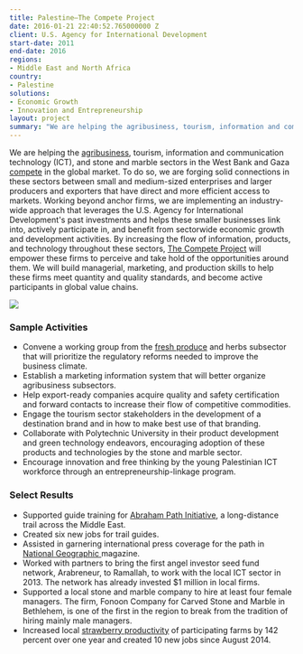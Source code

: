 ```yaml
---
title: Palestine—The Compete Project
date: 2016-01-21 22:40:52.765000000 Z
client: U.S. Agency for International Development
start-date: 2011
end-date: 2016
regions:
- Middle East and North Africa
country:
- Palestine
solutions:
- Economic Growth
- Innovation and Entrepreneurship
layout: project
summary: "We are helping the agribusiness, tourism, information and communication technology (ICT), and stone and marble sectors in the West Bank and Gaza compete in the global market."
---
```

We are helping the [agribusiness][1], tourism, information and communication technology (ICT), and stone and marble sectors in the West Bank and Gaza [compete][2] in the global market. To do so, we are forging solid connections in these sectors between small and medium-sized enterprises and larger producers and exporters that have direct and more efficient access to markets. Working beyond anchor firms, we are implementing an industry-wide approach that leverages the U.S. Agency for International Development's past investments and helps these smaller businesses link into, actively participate in, and benefit from sectorwide economic growth and development activities. By increasing the flow of information, products, and technology throughout these sectors, [The Compete Project][3] will empower these firms to perceive and take hold of the opportunities around them. We will build managerial, marketing, and production skills to help these firms meet quantity and quality standards, and become active participants in global value chains.

![][4]

###  Sample Activities

* Convene a working group from the [fresh produce][5] and herbs subsector that will prioritize the regulatory reforms needed to improve the business climate.
* Establish a marketing information system that will better organize agribusiness subsectors.
* Help export-ready companies acquire quality and safety certification and forward contacts to increase their flow of competitive commodities.
* Engage the tourism sector stakeholders in the development of a destination brand and in how to make best use of that branding.
* Collaborate with Polytechnic University in their product development and green technology endeavors, encouraging adoption of these products and technologies by the stone and marble sector.
* Encourage innovation and free thinking by the young Palestinian ICT workforce through an entrepreneurship-linkage program.

###  Select Results

* Supported guide training for [Abraham Path Initiative][6], a long-distance trail across the Middle East.
* Created six new jobs for trail guides.
* Assisted in garnering international press coverage for the path in [National Geographic ][7]magazine.
* Worked with partners to bring the first angel investor seed fund network, Arabreneur, to Ramallah, to work with the local ICT sector in 2013. The network has already invested $1 million in local firms.
* Supported a local stone and marble company to hire at least four female managers. The firm, Fonoon Company for Carved Stone and Marble in Bethlehem, is one of the first in the region to break from the tradition of hiring mainly male managers.
* Increased local [strawberry productivity][8] of participating farms by 142 percent over one year and created 10 new jobs since August 2014.

[1]: https://www.youtube.com/watch?v=TrvFT7y6yeU
[2]: https://www.youtube.com/watch?v=4747Jxh7q-o
[3]: http://www.competeproject.ps/index.php
[4]: /assets/images/projects/COMPETE.jpg
[5]: https://usaidpubs.exposure.co/investing-in-the-future-one-crop-at-a-time
[6]: http://abrahampath.org/
[7]: http://www.natgeotraveller.co.uk/smart-travel/features/cover-story-10-of-the-best-new-walking-trails/
[8]: http://stories.usaid.gov/the-strawberry-king/

